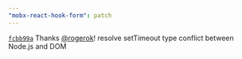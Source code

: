 ```yaml
---
"mobx-react-hook-form": patch
---
```


[`fcbb99a`](https://github.com/js2me/mobx-react-hook-form/commit/a9690914818deef0560137de00d63d112fcbb99a) Thanks [@rogerok](https://github.com/rogerok)!  resolve setTimeout type conflict between Node.js and DOM

